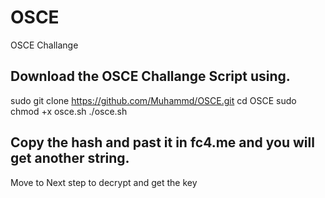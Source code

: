 # OSCE
OSCE Challange


## Download the OSCE Challange Script using.

sudo git clone https://github.com/Muhammd/OSCE.git
cd OSCE
sudo chmod +x osce.sh
./osce.sh

##  Copy the hash and past it in fc4.me and you will get another string.

Move to Next step to decrypt and get the key
